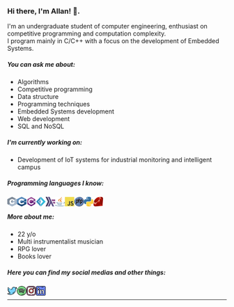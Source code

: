 ### Hi there, I'm Allan! 👋.
I'm an undergraduate student of computer engineering, enthusiast on competitive programming and computation complexity.<br/>
I program mainly in C/C++ with a focus on the development of Embedded Systems.<br/>

##### You can ask me about:
* Algorithms
* Competitive programming
* Data structure
* Programming techniques
* Embedded Systems development
* Web development
* SQL and NoSQL

##### I'm currently working on:
* Development of IoT systems for industrial monitoring and intelligent campus

<!--
##### I'm learning:
* Clojure
* Elixir
* Erlang
-->

##### Programming languages I know:
<img align="left" alt="C" width="22px" height="22px" src="https://raw.githubusercontent.com/leftabn/leftabn/master/Programming/c.svg" />
<img align="left" alt="C++" width="22px" height="22px" src="https://raw.githubusercontent.com/leftabn/leftabn/master/Programming/cpp.svg" />
<img align="left" alt="C#" width="22px" height="22px" src="https://raw.githubusercontent.com/leftabn/leftabn/master/Programming/csharp.svg" />
<img align="left" alt="F#" width="22px" height="22px" src="https://raw.githubusercontent.com/leftabn/leftabn/master/Programming/fsharp.svg" />
<img align="left" alt="Haskell" width="22px" height="22px" src="https://raw.githubusercontent.com/leftabn/leftabn/master/Programming/haskell.svg" />
<img align="left" alt="Java" width="22px" height="22px" src="https://raw.githubusercontent.com/leftabn/leftabn/master/Programming/java.svg" />
<img align="left" alt="JS" width="22px" height="22px" src="https://raw.githubusercontent.com/leftabn/leftabn/master/Programming/javascript.svg" />
<img align="left" alt="PHP" width="22px" height="22px" src="https://raw.githubusercontent.com/leftabn/leftabn/master/Programming/php.svg" />
<img align="left" alt="Python" width="22px" height="22px" src="https://raw.githubusercontent.com/leftabn/leftabn/master/Programming/python.svg" />
<img align="left" alt="Ruby" width="22px" height="22px" src="https://raw.githubusercontent.com/leftabn/leftabn/master/Programming/ruby.svg" />
<br />

##### More about me:
* 22 y/o
* Multi instrumentalist musician
* RPG lover
* Books lover


##### Here you can find my social medias and other things:
<a href="https://twitter.com/leftabn">
  <img align="left" alt="Allan Bispo | Twitter" width="22px" height="22px" src="https://raw.githubusercontent.com/leftabn/leftabn/master/Icons/twitter.svg" />
</a>
<a href="https://open.spotify.com/user/qlu75cwi4n64e4w1mdq2168a4">
  <img align="left" alt="Allan Bispo | Spotify" width="22px" height="22px" src="https://raw.githubusercontent.com/leftabn/leftabn/master/Icons/spotify.svg" />
</a>
<a href="https://instagram.com/leftabn">
  <img align="left" alt="Allan Bispo | Instagram" width="22px" height="22px" src="https://raw.githubusercontent.com/leftabn/leftabn/master/Icons/instagram.svg" />
</a>
<a href="https://www.linkedin.com/in/leftabn/">
  <img align="left" alt="Allan Bispo | Linkedin" width="22px" height="22px" src="https://raw.githubusercontent.com/leftabn/leftabn/master/Icons/linkedin.svg" />
</a>
<br />

*************
